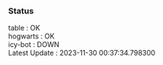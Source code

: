 ### Status


table : OK  
hogwarts : OK  
icy-bot : DOWN  
Latest Update : 2023-11-30 00:37:34.798300
